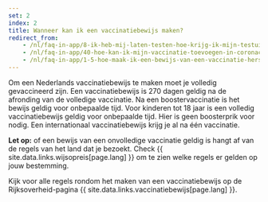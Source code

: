 ```yaml
---
set: 2
index: 2
title: Wanneer kan ik een vaccinatiebewijs maken?
redirect_from: 
    - /nl/faq-in-app/8-ik-heb-mij-laten-testen-hoe-krijg-ik-mijn-testuitslag
    - /nl/faq-in-app/40-hoe-kan-ik-mijn-vaccinatie-toevoegen-in-coronacheck
    - /nl/faq-in-app/1-5-hoe-maak-ik-een-bewijs-van-een-vaccinatie-herstel-of-testuitslag
---
```

Om een Nederlands vaccinatiebewijs te maken moet je volledig gevaccineerd zijn. Een vaccinatiebewijs is 270 dagen geldig na de afronding van de volledige vaccinatie. Na een boostervaccinatie is het bewijs geldig voor onbepaalde tijd. Voor kinderen tot 18 jaar is een volledig vaccinatiebewijs geldig voor onbepaalde tijd. Hier is geen boosterprik voor nodig. Een internationaal vaccinatiebewijs krijg je al na één vaccinatie. 

**Let op:** of een bewijs van een onvolledige vaccinatie geldig is hangt af van de regels van het land dat je bezoekt. Check {{ site.data.links.wijsopreis[page.lang] }} om te zien welke regels er gelden op jouw bestemming.

Kijk voor alle regels rondom het maken van een vaccinatiebewijs op de Rijksoverheid-pagina {{ site.data.links.vaccinatiebewijs[page.lang] }}.
